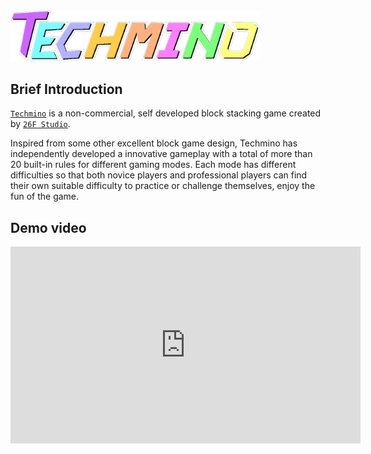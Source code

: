 <img src="src/logo_colorful.png" width="400px">

## Brief Introduction

[`Techmino`](https://github.com/26f-studio/Techmino) is a non-commercial, self developed block stacking game created by [`26F Studio`](https://github.com/26F-Studio).

Inspired from some other excellent block game design, Techmino has independently developed a innovative gameplay with a total of more than 20 built-in rules for different gaming modes. Each mode has different difficulties so that both novice players and professional players can find their own suitable difficulty to practice or challenge themselves, enjoy the fun of the game.

## Demo video
<iframe width="560" height="315" src="https://www.youtube.com/embed/DVl0IiUKX_g" title="YouTube video player" frameborder="0" allow="accelerometer; autoplay; clipboard-write; encrypted-media; gyroscope; picture-in-picture" allowfullscreen></iframe>